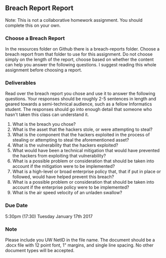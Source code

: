 ## Breach Report Report

Note: This is not a collaborative homework assignment. You should complete this on your own.

### Choose a Breach Report
In the resources folder on Github there is a breach-reports folder. Choose a breach report from that folder to use for this assignment. Do not choose simply on the length of the report, choose based on whether the content can help you answer the following questions. I suggest reading this whole assignment before choosing a report.

### Deliverables
Read over the breach report you chose and use it to answer the following questions. Your responses should be roughly 2-5 sentences in length and geared towards a semi-technical audience, such as a fellow Informatics student. The responses should go into enough detail that someone who hasn't taken this class can understand it.
1. What is the breach you chose?
2. What is the asset that the hackers stole, or were attempting to steal?
3. What is the component that the hackers exploited in the process of stealing or attempting to steal the aforementioned  asset?
4. What is the vulnerability that the hackers exploited?
5. What would have been a technical mitigation that would have prevented the hackers from exploiting that vulnerability?
6. What is a possible problem or consideration that should be taken into account if the mitigation were to be implemented?
7. What is a high-level or broad enterprise policy that, that if put in place or followed, would have helped prevent this breach?
8. What is a possible problem or consideration that should be taken into account if the enterprise policy were to be implemented?
9. What is the air speed velocity of an unladen swallow?

### Due Date
5:30pm (17:30) Tuesday January 17th 2017

### Note
Please include you UW NetID in the file name. The document should be a .docx file with 12 point font, 1" margins, and single line spacing. No other document types will be accepted.